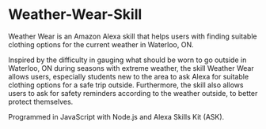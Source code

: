 # Weather-Wear-Skill
Weather Wear is an Amazon Alexa skill that helps users with finding suitable clothing options for the current weather in Waterloo, ON. 

Inspired by the difficulty in gauging what should be worn to go outside in Waterloo, ON during seasons with extreme weather, the skill Weather Wear allows users, especially students new to the area to ask Alexa for suitable clothing options for a safe trip outside. Furthermore, the skill also allows users to ask for safety reminders according to the weather outside, to better protect themselves.

Programmed in JavaScript with Node.js and Alexa Skills Kit (ASK).
